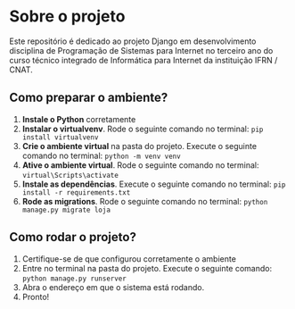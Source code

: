 # Sobre o projeto
Este repositório é dedicado ao projeto Django em desenvolvimento disciplina de Programação de Sistemas para Internet no terceiro ano do curso técnico integrado de Informática para Internet da instituição IFRN / CNAT.

## Como preparar o ambiente?

1. **Instale o Python** corretamente
2. **Instalar o virtualvenv**. Rode o seguinte comando no terminal: 
`pip install virtualvenv`
3. **Crie o ambiente virtual** na pasta do projeto. Execute o seguinte comando no terminal: 
`python -m venv venv`
4. **Ative o ambiente virtual**. Rode o seguinte comando no terminal:
 `virtual\Scripts\activate`
5. **Instale as dependências**. Execute o seguinte comando no terminal: 
`pip install -r requirements.txt`
6. **Rode as migrations**. Rode o seguinte comando no terminal: 
`python manage.py migrate loja`

## Como rodar o projeto?

1. Certifique-se de que configurou corretamente o ambiente
2. Entre no terminal na pasta do projeto. Execute o seguinte comando: 
`python manage.py runserver`
3. Abra o endereço em que o sistema está rodando.
4. Pronto!
